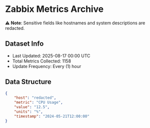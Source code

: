 # Zabbix Metrics Archive

⚠️ **Note**: Sensitive fields like hostnames and system descriptions are redacted.

## Dataset Info
- Last Updated: 2025-08-17 00:00 UTC
- Total Metrics Collected: 1158
- Update Frequency: Every (1) hour

## Data Structure
```json
{
    "host": "redacted",
    "metric": "CPU Usage",
    "value": "12.5",
    "units": "%",
    "timestamp": "2024-05-21T12:00:00"
}
```
